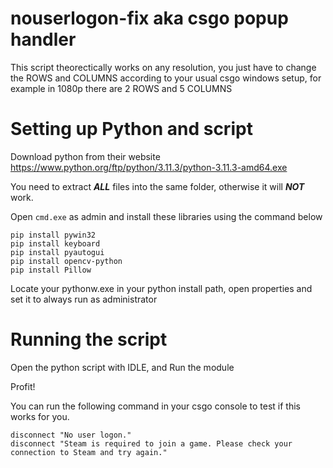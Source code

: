 # nouserlogon-fix aka csgo popup handler

This script theorectically works on any resolution, you just have to change the ROWS and COLUMNS according to your usual csgo windows setup, for example in 1080p there are 2 ROWS and 5 COLUMNS

# Setting up Python and script

Download python from their website
https://www.python.org/ftp/python/3.11.3/python-3.11.3-amd64.exe

You need to extract **_ALL_** files into the same folder, otherwise it will **_NOT_** work.


Open `cmd.exe` as admin and install these libraries using the command below
```
pip install pywin32
pip install keyboard
pip install pyautogui
pip install opencv-python
pip install Pillow
```
Locate your pythonw.exe in your python install path, open properties and set it to always run as administrator

# Running the script

Open the python script with IDLE, and Run the module

Profit!

You can run the following command in your csgo console to test if this works for you.
```
disconnect "No user logon."
disconnect "Steam is required to join a game. Please check your connection to Steam and try again."
```

